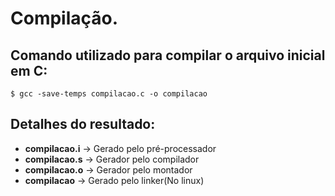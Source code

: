 # Compilação.
## Comando utilizado para compilar o arquivo inicial em C: 
`$ gcc -save-temps compilacao.c -o compilacao`
  
## Detalhes do resultado:
* **compilacao.i** -> Gerado pelo pré-processador
* **compilacao.s** -> Gerador pelo compilador
* **compilacao.o** -> Gerador pelo montador
* **compilacao** -> Gerado pelo linker(No linux)
